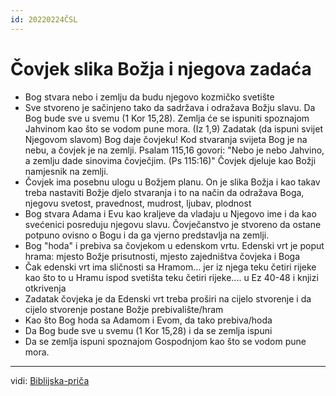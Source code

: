 ```yaml
---
id: 20220224ČSL
---
```


# Čovjek slika Božja i njegova zadaća
- Bog stvara nebo i zemlju da budu njegovo kozmičko svetište
- Sve stvoreno je sačinjeno tako da sadržava i odražava Božju slavu.
Da Bog bude sve u svemu (1 Kor 15,28). Zemlja će se ispuniti spoznajom Jahvinom kao što se vodom pune mora.  (Iz 1,9)
Zadatak (da ispuni svijet Njegovom slavom) Bog daje čovjeku!
Kod stvaranja svijeta Bog je na nebu, a čovjek je na zemlji.
Psalam 115,16 govori: "Nebo je nebo Jahvino, a zemlju dade sinovima čovječjim. (Ps 115:16)"
Čovjek djeluje kao Božji namjesnik na zemlji.
- Čovjek ima posebnu ulogu u Božjem planu. On je slika Božja i kao takav treba nastaviti Božje djelo stvaranja i to na način da odražava Boga, njegovu svetost, pravednost, mudrost, ljubav, plodnost
- Bog stvara Adama i Evu kao kraljeve da vladaju u Njegovo ime i da kao svećenici posreduju njegovu slavu. Čovječanstvo je stvoreno da ostane potpuno ovisno o Bogu i da ga vjerno predstavlja na zemlji.
- Bog "hoda" i prebiva sa čovjekom u edenskom vrtu. Edenski vrt je poput hrama: mjesto Božje prisutnosti, mjesto zajedništva čovjeka i Boga
- Čak edenski vrt ima sličnosti sa Hramom... jer iz njega teku četiri rijeke kao što to u Hramu ispod svetišta teku četiri rijeke.... u Ez 40-48 i knjizi otkrivenja
- Zadatak čovjeka je da Edenski vrt treba proširi na cijelo stvorenje i da cijelo stvorenje postane Božje prebivalište/hram
- Kao što Bog hoda sa Adamom i Evom, da tako prebiva/hoda
- Da Bog bude sve u svemu (1 Kor 15,28) i da se zemlja ispuni 
- Da se zemlja ispuni spoznajom Gospodnjom kao što se vodom pune mora. 

---

vidi: [Biblijska-priča](Biblijska-priča.md)

<!-- parent:: [[!str teologija]]
#stvaranje #Stvoritelj #otajstvo #slika_Božja 
[[Biblijska priča]]; [[0.Biblijska priča.toc]]
vidi [Beale Story Retold prijevod prvog poglavlja](obsidian://open?vault=GitHubObsidianVault&file=0.radna%20mapa%2F%F0%9F%93%8C%20Beale%20The%20Story%20Retold%20-%20Prijevod%20prvog%20poglavlja )  
[[26.2.2022 prnt A7.afpub]]
[[26.2.2022 prnt A7.pdf]]
- ideje
	- divljenje je uzrok filozofije - koja u svemu vidi Božju slavu
		- Kantova izreka
		- Heraklit Logos - u svemu je božanski red - i um ga otkriva ^fda8ca
		- moderna znanost - Ensteinova izreka
		- 
-->

